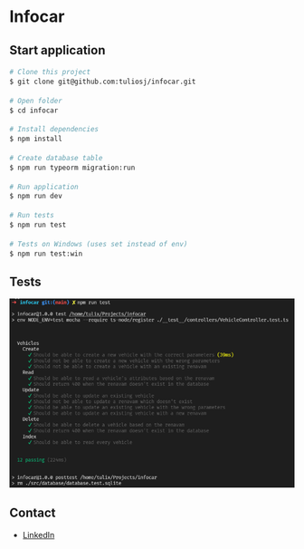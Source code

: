 # Infocar

## Start application

```bash
# Clone this project
$ git clone git@github.com:tuliosj/infocar.git

# Open folder
$ cd infocar

# Install dependencies
$ npm install

# Create database table
$ npm run typeorm migration:run

# Run application
$ npm run dev

# Run tests
$ npm run test

# Tests on Windows (uses set instead of env)
$ npm run test:win
```

## Tests

![tests](https://raw.githubusercontent.com/tuliosj/infocar/main/docs/tests.png)

## Contact

- [LinkedIn](https://www.linkedin.com/in/tuliosjardim/)

